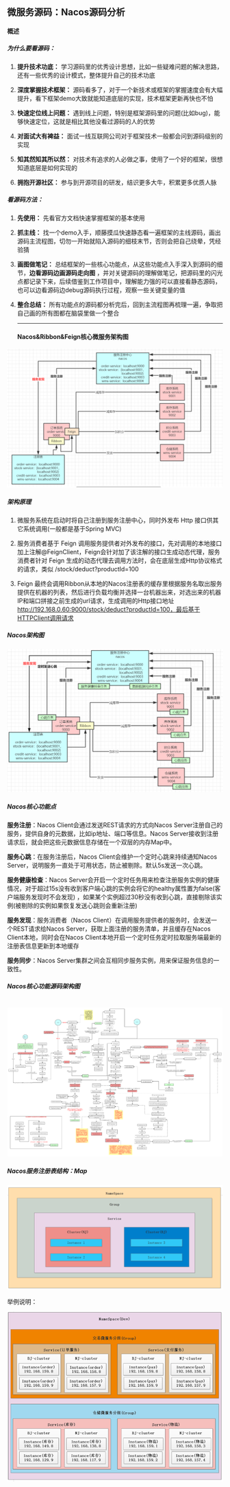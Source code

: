 ## 微服务源码：Nacos源码分析

#### 概述

##### 为什么要看源码：

1. **提升技术功底：** 学习源码里的优秀设计思想，比如一些疑难问题的解决思路，还有一些优秀的设计模式，整体提升自己的技术功底

2. **深度掌握技术框架：** 源码看多了，对于一个新技术或框架的掌握速度会有大幅提升，看下框架demo大致就能知道底层的实现，技术框架更新再快也不怕

3. **快速定位线上问题：** 遇到线上问题，特别是框架源码里的问题(比如bug)，能够快速定位，这就是相比其他没看过源码的人的优势

4. **对面试大有裨益：** 面试一线互联网公司对于框架技术一般都会问到源码级别的实现

5. **知其然知其所以然：** 对技术有追求的人必做之事，使用了一个好的框架，很想知道底层是如何实现的

6. **拥抱开源社区：** 参与到开源项目的研发，结识更多大牛，积累更多优质人脉

##### 看源码方法：

1. **先使用：** 先看官方文档快速掌握框架的基本使用

2. **抓主线：** 找一个demo入手，顺藤摸瓜快速静态看一遍框架的主线源码，画出源码主流程图，切勿一开始就陷入源码的细枝末节，否则会把自己绕晕，凭经验猜

3. **画图做笔记：** 总结框架的一些核心功能点，从这些功能点入手深入到源码的细节，**边看源码边画源码走向图**
   ，并对关键源码的理解做笔记，把源码里的闪光点都记录下来，后续借鉴到工作项目中，理解能力强的可以直接看静态源码，也可以边看源码边debug源码执行过程，观察一些关键变量的值

4. **整合总结：** 所有功能点的源码都分析完后，回到主流程图再梳理一遍，争取把自己画的所有图都在脑袋里做一个整合

   ------

   #### Nacos&Ribbon&Feign核心微服务架构图

![87643.png](/docs/imgs/87643.png)

##### 架构原理

1. 微服务系统在启动时将自己注册到服务注册中心，同时外发布 Http 接口供其它系统调用(一般都是基于Spring MVC)

2. 服务消费者基于 Feign 调用服务提供者对外发布的接口，先对调用的本地接口加上注解@FeignClient，Feign会针对加了该注解的接口生成动态代理，服务消费者针对 Feign
   生成的动态代理去调用方法时，会在底层生成Http协议格式的请求，类似 /stock/deduct?productId=100

3. Feign
   最终会调用Ribbon从本地的Nacos注册表的缓存里根据服务名取出服务提供在机器的列表，然后进行负载均衡并选择一台机器出来，对选出来的机器IP和端口拼接之前生成的url请求，生成调用的Http接口地址 http://192.168.0.60:9000/stock/deduct?productId=100，最后基于HTTPClient调用请求

##### Nacos架构图

![87646.png](/docs/imgs/87646.png)

##### Nacos核心功能点

**服务注册**：Nacos Client会通过发送REST请求的方式向Nacos Server注册自己的服务，提供自身的元数据，比如ip地址、端口等信息。Nacos
Server接收到注册请求后，就会把这些元数据信息存储在一个双层的内存Map中。

**服务心跳**：在服务注册后，Nacos Client会维护一个定时心跳来持续通知Nacos Server，说明服务一直处于可用状态，防止被剔除。默认5s发送一次心跳。

**服务健康检查**：Nacos Server会开启一个定时任务用来检查注册服务实例的健康情况，对于超过15s没有收到客户端心跳的实例会将它的healthy属性置为false(客户端服务发现时不会发现)
，如果某个实例超过30秒没有收到心跳，直接剔除该实例(被剔除的实例如果恢复发送心跳则会重新注册)

**服务发现**：服务消费者（Nacos Client）在调用服务提供者的服务时，会发送一个REST请求给Nacos Server，获取上面注册的服务清单，并且缓存在Nacos Client本地，同时会在Nacos
Client本地开启一个定时任务定时拉取服务端最新的注册表信息更新到本地缓存

**服务同步**：Nacos Server集群之间会互相同步服务实例，用来保证服务信息的一致性。

##### Nacos核心功能源码架构图

​    ![0](/docs/imgs/108508.png)

##### Nacos服务注册表结构：Map

![0](/docs/imgs/87743.png)

举例说明：

![0](/docs/imgs/99347.png)
